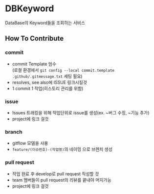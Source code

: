 # DBKeyword
DataBase의 Keyword들을 조회하는 서비스

## How To Contribute
### commit
- commit Template 엄수   
(로컬 환경에서 `git config --local commit.template .github/.gitmessage.txt` 세팅 필요)
- resolves, see also에 ISSUE 링크시킬것
- 1 commit 1 작업(히스토리 관리를 위함)

### issue
- Issues 트래킹을 위해 작업단위로 issue를 생성(ex. ~버그 수정, ~기능 추가)
- project에 링크 걸것

### branch
- gitflow 모델을 사용
- `feature/(이슈번호)-(작업명)`의 네이밍 으로 브렌치 생성

### pull request
- 작업 완료 후 develop로 pull request 작성할 것
- team 멤버들이 pull request의 리뷰를 끝내야 머지가능
- project에 링크 걸것